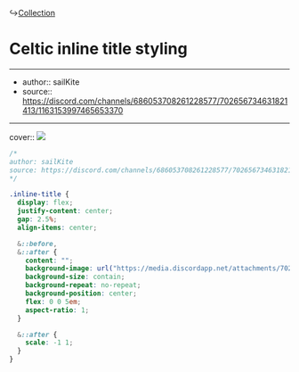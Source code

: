 ↪[Collection](Collection.md)

# Celtic inline title styling

---

- author:: sailKite
- source:: https://discord.com/channels/686053708261228577/702656734631821413/1163153997465653370

---

cover:: ![](https://i.imgur.com/cMSMue3.png)

```css
/*
author: sailKite
source: https://discord.com/channels/686053708261228577/702656734631821413/1163153997465653370
*/

.inline-title {
  display: flex;
  justify-content: center;
  gap: 2.5%;
  align-items: center;

  &::before,
  &::after {
    content: "";
    background-image: url("https://media.discordapp.net/attachments/702656734631821413/1163152299464605909/Obsiidan_border_detail.png?ex=653e88fe&is=652c13fe&hm=0213a2468a424a48e898c3a02a621c9e0a102b902fd8fb6e48fa8bd43d8c1cd3&=&width=300&height=147");
    background-size: contain;
    background-repeat: no-repeat;
    background-position: center;
    flex: 0 0 5em;
    aspect-ratio: 1;
  }

  &::after {
    scale: -1 1;
  }
}
```
